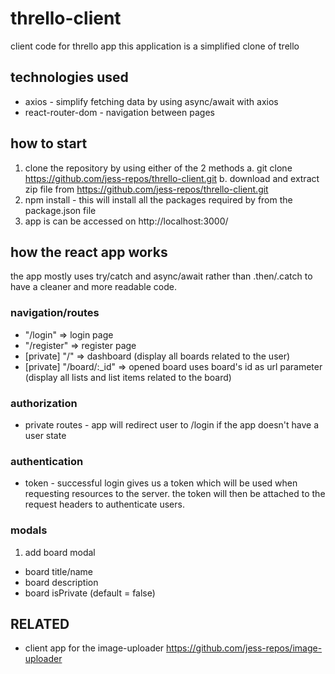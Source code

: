 # thrello-client

client code for thrello app
this application is a simplified clone of trello

## technologies used

- axios - simplify fetching data by using async/await with axios
- react-router-dom - navigation between pages

## how to start

1. clone the repository by using either of the 2 methods
   a. git clone https://github.com/jess-repos/thrello-client.git
   b. download and extract zip file from https://github.com/jess-repos/thrello-client.git
2. npm install - this will install all the packages required by from the package.json file
3. app is can be accessed on http://localhost:3000/

## how the react app works

the app mostly uses try/catch and async/await rather than .then/.catch to have a cleaner and more readable code.

### navigation/routes

- "/login" => login page
- "/register" => register page
- [private] "/" => dashboard (display all boards related to the user)
- [private] "/board/:\_id" => opened board uses board's id as url parameter (display all lists and list items related to the board)

### authorization

- private routes - app will redirect user to /login if the app doesn't have a user state 

### authentication

- token - successful login gives us a token which will be used when requesting resources to the server. the token will then be attached to the request headers to authenticate users.

### modals

1. add board modal
  - board title/name
  - board description
  - board isPrivate (default = false)

## RELATED

- client app for the image-uploader https://github.com/jess-repos/image-uploader
